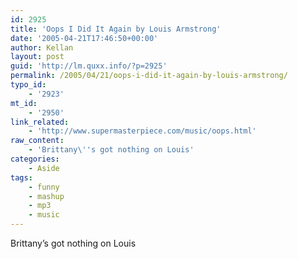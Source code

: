 ```yaml
---
id: 2925
title: 'Oops I Did It Again by Louis Armstrong'
date: '2005-04-21T17:46:50+00:00'
author: Kellan
layout: post
guid: 'http://lm.quxx.info/?p=2925'
permalink: /2005/04/21/oops-i-did-it-again-by-louis-armstrong/
typo_id:
    - '2923'
mt_id:
    - '2950'
link_related:
    - 'http://www.supermasterpiece.com/music/oops.html'
raw_content:
    - 'Brittany\''s got nothing on Louis'
categories:
    - Aside
tags:
    - funny
    - mashup
    - mp3
    - music
---
```


Brittany’s got nothing on Louis